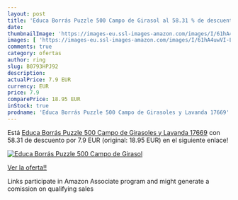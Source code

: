 ```yaml
---
layout: post
title: 'Educa Borrás Puzzle 500 Campo de Girasol al 58.31 % de descuento'
date: 
thumbnailImage: 'https://images-eu.ssl-images-amazon.com/images/I/61hA4uwVI-L._SL200_.jpg'
images: [ 'https://images-eu.ssl-images-amazon.com/images/I/61hA4uwVI-L._SL200_.jpg' ]
comments: true
category: ofertas
author: ring
slug: B0793HPJ92
description:
actualPrice: 7.9 EUR
currency: EUR
price: 7.9
comparePrice: 18.95 EUR
inStock: true
prodname: 'Educa Borrás Puzzle 500 Campo de Girasoles y Lavanda 17669'
---
```


Está [Educa Borrás Puzzle 500 Campo de Girasoles y Lavanda 17669](https://www.amazon.es/dp/B0793HPJ92/?tag=tolees-21) con 58.31 de descuento por 7.9 EUR (original: 18.95 EUR) en el siguiente enlace!

[![Educa Borrás Puzzle 500 Campo de Girasol](https://images-eu.ssl-images-amazon.com/images/I/61hA4uwVI-L._SL200_.jpg)](https://www.amazon.es/dp/B0793HPJ92/?tag=tolees-21)

[Ver la oferta!!](https://www.amazon.es/dp/B0793HPJ92/?tag=tolees-21)

Links participate in Amazon Associate program and might generate a comission on qualifying sales


